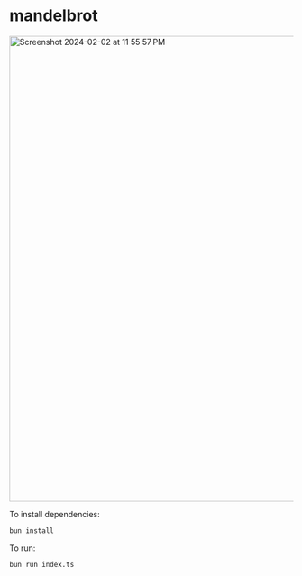 # mandelbrot

<img width="825" alt="Screenshot 2024-02-02 at 11 55 57 PM" src="https://github.com/abheektripathy/mandelbrot/assets/90976669/06389eaa-4aab-411f-99bb-328510f10c4b">


To install dependencies:

```bash
bun install
```

To run:

```bash
bun run index.ts
```
